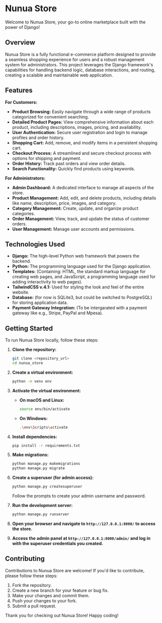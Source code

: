 # Nunua Store

Welcome to Nunua Store, your go-to online marketplace built with the power of Django!

## Overview

Nunua Store is a fully functional e-commerce platform designed to provide a seamless shopping experience for users and a robust management system for administrators. This project leverages the Django framework's capabilities for handling backend logic, database interactions, and routing, creating a scalable and maintainable web application.

## Features

**For Customers:**

* **Product Browsing:** Easily navigate through a wide range of products categorized for convenient searching.
* **Detailed Product Pages:** View comprehensive information about each product, including descriptions, images, pricing, and availability.
* **User Authentication:** Secure user registration and login to manage profiles and order history.
* **Shopping Cart:** Add, remove, and modify items in a persistent shopping cart.
* **Checkout Process:** A streamlined and secure checkout process with options for shipping and payment.
* **Order History:** Track past orders and view order details.
* **Search Functionality:** Quickly find products using keywords.

**For Administrators:**

* **Admin Dashboard:** A dedicated interface to manage all aspects of the store.
* **Product Management:** Add, edit, and delete products, including details like name, description, price, images, and category.
* **Category Management:** Create, update, and organize product categories.
* **Order Management:** View, track, and update the status of customer orders.
* **User Management:** Manage user accounts and permissions.

## Technologies Used

* **Django:** The high-level Python web framework that powers the backend.
* **Python:** The programming language used for the Django application.
* **Templates:** (Containing: HTML, the standard markup language for creating web pages, and JavaScript, a programming language used for adding interactivity to web pages).
* **TailwindCSS v.4.1:** Used for styling the look and feel of the entire website.
* **Database:** (for now is SQLite3, but could be switched to PostgreSQL) for storing application data.
* **Payment Gateway Integration:** (To be intergarated with a payment gateway like e.g., Stripe, PayPal and Mpesa).

## Getting Started

To run Nunua Store locally, follow these steps:

1. **Clone the repository:**

    ```bash
    git clone <repository_url>
    cd nunua_store
    ```

2. **Create a virtual environment:**

    ```bash
    python -m venv env
    ```

3. **Activate the virtual environment:**
    * **On macOS and Linux:**

        ```bash
        source env/bin/activate
        ```

    * **On Windows:**

        ```bash
        .\env\Scripts\activate
        ```

4. **Install dependencies:**

    ```bash
    pip install -r requirements.txt
    ```

5. **Make migrations:**

    ```bash
    python manage.py makemigrations
    python manage.py migrate
    ```

6. **Create a superuser (for admin access):**

    ```bash
    python manage.py createsuperuser
    ```

    Follow the prompts to create your admin username and password.

7. **Run the development server:**

    ```bash
    python manage.py runserver
    ```

8. **Open your browser and navigate to `http://127.0.0.1:8000/` to access the store.**
9. **Access the admin panel at `http://127.0.0.1:8000/admin/` and log in with the superuser credentials you created.**

## Contributing

Contributions to Nunua Store are welcome! If you'd like to contribute, please follow these steps:

1. Fork the repository.
2. Create a new branch for your feature or bug fix.
3. Make your changes and commit them.
4. Push your changes to your fork.
5. Submit a pull request.

Thank you for checking out Nunua Store! Happy coding!
